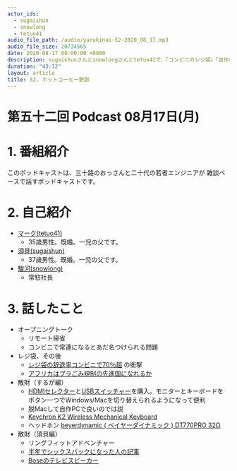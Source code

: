 ```yaml
---
actor_ids:
  - sugaishun
  - snowlong
  - tetuo41
audio_file_path: /audio/yarukinai-52-2020_08_17.mp3
audio_file_size: 20734565
date: 2020-08-17 00:00:00 +0900
description: sugaishunさんとsnowlongさんとtetuo41で、「コンビニのレジ袋」「自作PC」「リングフィットアドベンチャー」について話しました。
duration: "43:12"
layout: article
title: 52. ホットコーヒー野郎
---
```


# 第五十二回 Podcast 08月17日(月)

# 1. 番組紹介
  このポッドキャストは、三十路のおっさんと二十代の若者エンジニアが
  雑談ベースで話すポッドキャストです。

# 2. 自己紹介
- [マーク(tetuo41)](https://twitter.com/tetuo41)
  - 35歳男性。既婚。一児の父です。
- [須貝(sugaishun)](https://twitter.com/sugaishun)
  - 37歳男性。既婚。一児の父です。
- [駿河(snowlong)](https://twitter.com/_snowlong)
  - 常駐社長

# 3. 話したこと
- オープニングトーク
  - リモート帰省
  - コンビニで常連になるとあだ名つけられる問題
- レジ袋、その後
  - [レジ袋の辞退率コンビニで70％超](https://www3.nhk.or.jp/news/html/20200812/k10012563231000.html) の衝撃
  - [アフリカはプラごみ規制の先進国になれるか](https://globe.asahi.com/article/12568832)
- 散財（するが編）
  - [HDMIセレクター](https://amzn.to/3fP1GqW)と[USBスイッチャー](https://amzn.to/31Ef2RN)を購入。モニターとキーボードをボタン一つでWindows/Macを切り替えられるようになって便利
  - 脱Macして自作PCで良いのでは説
  - [Keychron K2 Wireless Mechanical Keyboard](https://www.keychron.com/products/keychron-k2-wireless-mechanical-keyboard)
  - ヘッドホン [beyerdynamic ( ベイヤーダイナミック ) DT770PRO 32Ω](https://www.soundhouse.co.jp/products/detail/item/193166/)
- 散財（須貝編）
  - リングフィットアドベンチャー
  - [半年でシックスパックになった人の記事](https://news.livedoor.com/article/detail/18695056/)
  - [Boseのテレビスピーカー](https://www.bose.co.jp/ja_jp/products/speakers/home_theater/bose-tv-speaker.html)
